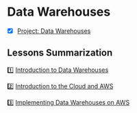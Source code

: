 # Data Warehouses

- [x] [Project: Data Warehouses](https://github.com/vuanhtuan1012/data-warehouse)

## Lessons Summarization

:one: [Introduction to Data Warehouses](L1_Introduction_to_Data_Warehoses.md)

:two: [Introduction to the Cloud and AWS](L2_Introduction_to_the_Cloud_and_AWS.md)

:three: [Implementing Data Warehouses on AWS](L3_Implementing_DWH_on_AWS.md)
